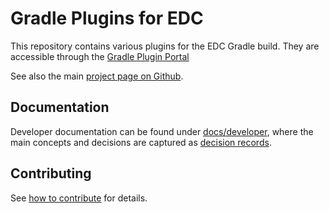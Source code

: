 # Gradle Plugins for EDC

This repository contains various plugins for the EDC Gradle build. They are accessible through the [Gradle Plugin Portal](https://plugins.gradle.org/)

See also the main [project page on Github](https://github.com/eclipse-dataspaceconnector/DataSpaceConnector).

## Documentation

Developer documentation can be found under [docs/developer](docs/developer/), where the main concepts and decisions are captured as [decision records](docs/developer/decision-records/).

## Contributing

See [how to contribute](https://github.com/eclipse-dataspaceconnector/DataSpaceConnector/blob/main/CONTRIBUTING.md) for details.
